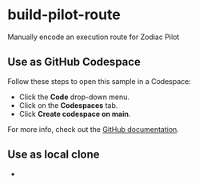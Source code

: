 # build-pilot-route

Manually encode an execution route for Zodiac Pilot

## Use as GitHub Codespace

Follow these steps to open this sample in a Codespace:

- Click the **Code** drop-down menu.
- Click on the **Codespaces** tab.
- Click **Create codespace on main**.

For more info, check out the [GitHub documentation](https://docs.github.com/en/codespaces/developing-in-a-codespace/creating-a-codespace-for-a-repository#creating-a-codespace).

## Use as local clone

-
